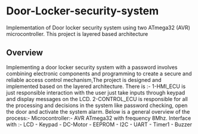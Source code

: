 # Door-Locker-security-system
Implementation of Door locker security system using two ATmega32 (AVR) microcontroller. This project is layered based architecture

## Overview
Implementing a door locker security system with a password involves combining electronic components and programming to create a secure and reliable access control mechanism,The project is designed and implemented based on the layered architecture. 
There is :-
1-HMI_ECU is just responsible interaction with the user just take inputs through keypad and display
messages on the LCD.
2-CONTROL_ECU is responsible for all the processing and decisions in the system like password checking, open the door and activate the system alarm.
Below is a general overview of the process:-
Microcontroller:- AVR ATmega32 with frequency 8Mhz.
Interface with :- LCD - Keypad - DC-Motor - EEPROM - I2C - UART - Timer1 - Buzzer


